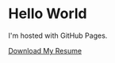 <html>
<body>
<h1>Hello World</h1>
<p>I'm hosted with GitHub Pages.</p>
<a href="/docs/temp.txt" download="download">Download My Resume</a>
</body>
</html>
